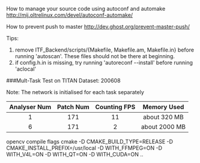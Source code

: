 How to manage your source code using autoconf and automake
http://mij.oltrelinux.com/devel/autoconf-automake/

How to prevent push to master
http://dev.ghost.org/prevent-master-push/

Tips:
  1. remove ITF_Backend/scripts/{Makefile, Makefile.am, Makefile.in} before running 'autoscan'. These files should not be there at beginning.
  2. if config.h.in is missing, try running 'autoreconf --install' before running 'aclocal'

###Mult-Task Test on TITAN
Dataset: 200608

Note: The network is initialised for each task separately

Analyser Num | Patch Num | Counting FPS | Memory Used
:---: | :---: | :---: | :---:
1 | 171 | 11 | about 320 MB
6 | 171 | 2 | about 2000 MB


opencv compile flags
cmake -D CMAKE_BUILD_TYPE=RELEASE -D CMAKE_INSTALL_PREFIX=/usr/local -D WITH_FFMPEG=ON -D WITH_V4L=ON -D WITH_QT=ON -D WITH_CUDA=ON ..
